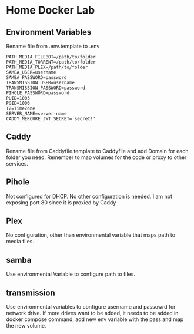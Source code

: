 # Home Docker Lab

## Environment Variables 

Rename file from .env.template to .env

```dotenv
PATH_MEDIA_FILEBOT=/path/to/folder
PATH_MEDIA_TORRENT=/path/to/folder
PATH_MEDIA_PLEX=/path/to/folder
SAMBA_USER=username
SAMBA_PASSWORD=password
TRANSMISSION_USER=username
TRANSMISSION_PASSWORD=password
PIHOLE_PASSWORD=password
PUID=1003
PGID=1006
TZ=TimeZone
SERVER_NAME=server-name
CADDY_MERCURE_JWT_SECRET='secret!'
```

## Caddy

Rename file from Caddyfile.template to Caddyfile and add Domain for each folder you need. Remember to map volumes for the code or proxy to other services.

## Pihole

Not configured for DHCP. No other configuration is needed. I am not exposing port 80 since it is proxied by Caddy

## Plex

No configuration, other than environmental variable that maps path to media files.

## samba

Use environmental Variable to configure path to files.

## transmission

Use environmental variables to configure username and passowrd for network drive.
If more drives want to be added, it needs to be added in docker compose command, add new env variable with the pass and map the new volume.
